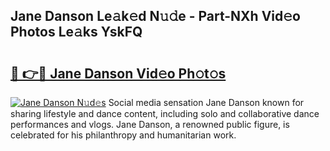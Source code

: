 ## Jane Danson Le𝚊k𝚎d N𝚞𝚍e - Part-NXh Vid𝚎o Photos Le𝚊ks YskFQ

# <h2><a href="http://fbed049.evod.top/?m=Jane+Danson">🔗 👉🔴 Jane Danson Vid𝚎o Ph𝚘t𝚘s</a></h2>

[![Jane Danson N𝚞d𝚎s](https://i.imgur.com/8V9OHl7.gif)](http://fbed049.evod.top/?m=Jane+Danson)
Social media sensation Jane Danson known for sharing lifestyle and dance content, including solo and collaborative dance performances and vlogs. Jane Danson, a renowned public figure, is celebrated for his philanthropy and humanitarian work. 
